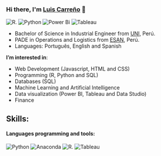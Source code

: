 
 
### Hi there, I'm [Luis Carreño](https://lcarrenoy.github.io) 👋

![R](https://img.shields.io/badge/R-276DC3?style=for-the-badge&logo=r&logoColor=white).
![Python](https://img.shields.io/badge/python-3670A0?style=for-the-badge&logo=python&logoColor=ffdd54) 
![Power Bi](https://img.shields.io/badge/power_bi-F2C811?style=for-the-badge&logo=powerbi&logoColor=black)
![Tableau](https://img.shields.io/badge/Tableau-%231877F2.svg?style=for-the-badge&logo=Tableau&logoColor=white)


- Bachelor of Science in Industrial Engineer from [UNI](https://portal.uni.edu.pe/#1), Perú.
- PADE in Operations and Logistics from [ESAN](https://www.esan.edu.pe/), Perú.
- Languages: Português, English and Spanish
  

**I’m interested in**:
 -  Web Development (Javascript, HTML and CSS)
 -  Programming (R, Python and SQL)
 -  Databases (SQL)
 -  Machine Learning and Artificial Intelligence
 -  Data visualization (Power BI, Tableau and Data Studio)
 -  Finance
  
## Skills:
#### Languages programming and tools:

![Python](https://img.shields.io/badge/python-3670A0?style=for-the-badge&logo=python&logoColor=ffdd54) 
![Anaconda](https://img.shields.io/badge/Anaconda-%2344A833.svg?style=for-the-badge&logo=anaconda&logoColor=white) 
![R](https://img.shields.io/badge/R-276DC3?style=for-the-badge&logo=r&logoColor=white).
![Tableau](https://img.shields.io/badge/Tableau-E97627?style=for-the-badge&logo=Tableau&logoColor=white)&nbsp;

